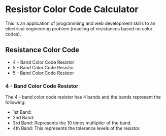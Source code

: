 # Resistor Color Code Calculator

This is an application of programming and web development skills to an electrical engineering problem (readiing of resistances based on color codes).

## Resistance Color Code
* 4 - Band Color Code Resistor
* 5 - Band Color Code Resistor
* 5 - Band Color Code Resistor

### 4 - Band Color Code Resistor
The 4 - band color code resistor has 4 bands and the bands represent the following:
- 1st Band: 
- 2nd Band:
- 3rd Band: Represents the 10 times multiplier of the band.
- 4th Band: This represents the tolerance levels of the resistor.